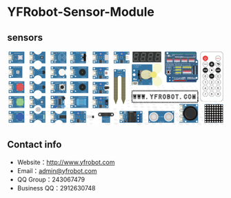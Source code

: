 # YFRobot-Sensor-Module
## sensors ##
![](https://raw.githubusercontent.com/YFROBOT-TM/YFRobot-Sensor-Module/master/Sensors.png)

## Contact info ##
- Website：[http://www.yfrobot.com ](http://www.yfrobot.com )
- Email：admin@yfrobot.com 
- QQ Group：243067479 
- Business QQ：2912630748 
